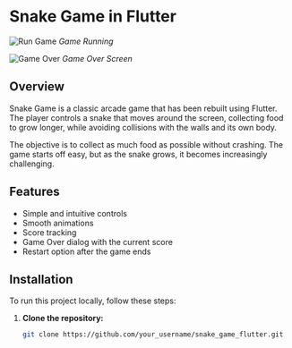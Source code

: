 # Snake Game in Flutter

![Run Game](assets/images/run_game.png)
*Game Running*

![Game Over](assets/images/game_over.png)
*Game Over Screen*

## Overview

Snake Game is a classic arcade game that has been rebuilt using Flutter. The player controls a snake that moves around the screen, collecting food to grow longer, while avoiding collisions with the walls and its own body.

The objective is to collect as much food as possible without crashing. The game starts off easy, but as the snake grows, it becomes increasingly challenging.

## Features

- Simple and intuitive controls
- Smooth animations
- Score tracking
- Game Over dialog with the current score
- Restart option after the game ends

## Installation

To run this project locally, follow these steps:

1. **Clone the repository:**
   ```bash
   git clone https://github.com/your_username/snake_game_flutter.git